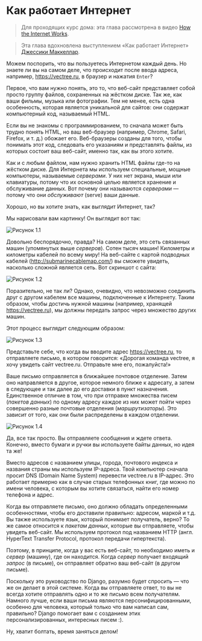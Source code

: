 # Как работает Интернет

> Для проходящих курс дома: эта глава рассмотрена в видео [How the Internet Works](https://www.youtube.com/watch?v=oM9yAA09wdc).

> Эта глава вдохновлена выступлением «Как работает Интернет» [Джессики Маккеллар](http://web.mit.edu/jesstess/www/).

Можем поспорить, что вы пользуетесь Интернетом каждый день. Но знаете ли вы на самом деле, что происходит после ввода адреса, например, https://vectree.ru, в браузер и нажатия `Enter`?

Первое, что вам нужно понять, это то, что веб-сайт представляет собой просто группу файлов, сохраненных на жёстком диске. Так же, как ваши фильмы, музыка или фотографии. Тем не менее, есть одна особенность, которая является уникальной для сайтов: они содержат компьютерный код, называемый HTML.

Если вы не знакомы с программированием, то сначала может быть трудно понять HTML, но ваш веб-браузер (например, Chrome, Safari, Firefox, и т. д.) обожает его. Веб-браузеры созданы для того, чтобы понимать этот код, следовать его указаниям и представлять файлы, из которых состоит ваш веб-сайт, именно так, как вы этого хотите.

Как и с любым файлом, нам нужно хранить HTML файлы где-то на жёстком диске. Для Интернета мы используем специальные, мощные компьютеры, называемые *серверами*. У них нет экрана, мыши или клавиатуры, потому что их основной целью является хранение и обслуживание данных. Вот почему они называются *серверами* — потому что они *обслуживают* (serve) ваши данные.

Хорошо, но вы хотите знать, как выглядит Интернет, так?

Мы нарисовали вам картинку! Он выглядит вот так:

![Рисунок 1.1][1]

 [1]: https://user-images.githubusercontent.com/4215285/64455207-bdb79200-d0f5-11e9-8e8b-84ebf2e90324.jpeg

Довольно беспорядочно, правда? На самом деле, это сеть связанных машин (упомянутых выше *серверов*). Сотен тысяч машин! Километры и километры кабелей по всему миру! На веб-сайте с картой подводных кабелей (http://submarinecablemap.com/) вы сможете увидеть, насколько сложной является сеть. Вот скриншот с сайта:

![Рисунок 1.2][2]

 [2]: https://user-images.githubusercontent.com/4215285/64455228-d162f880-d0f5-11e9-98b9-69913025b26b.png

Поразительно, не так ли? Однако, очевидно, что невозможно соединить друг с другом кабелем все машины, подключенные к Интернету. Таким образом, чтобы достичь нужной машины (например, хранящей https://vectree.ru), мы должны передать запрос через множество других машин.

Этот процесс выглядит следующим образом:

![Рисунок 1.3][3]

 [3]: https://user-images.githubusercontent.com/4215285/64455206-bdb79200-d0f5-11e9-8b2e-f44709270999.jpeg

Представьте себе, что когда вы вводите адрес https://vectree.ru, то отправляете письмо, в котором говорится: «Дорогая команда vectree, я хочу увидеть сайт vectree.ru. Отправьте мне его, пожалуйста!»

Ваше письмо отправляется в ближайшее почтовое отделение. Затем оно направляется в другое, которое немного ближе к адресату, а затем в следующее и так далее до его доставки в пункт назначения. Единственное отличие в том, что при отправке множества писем (*пакетов данных*) по одному адресу каждое из них может пойти через совершенно разные почтовые отделения (*маршрутизаторы*). Это зависит от того, как они были распределены в каждом отделении.

![Рисунок 1.4][4]

 [4]: https://user-images.githubusercontent.com/4215285/64455204-bd1efb80-d0f5-11e9-9755-e134d40b4bc1.jpeg

Да, все так просто. Вы отправляете сообщения и ждете ответа. Конечно, вместо бумаги и ручки вы используете байты данных, но идея та же!

Вместо адресов с названием улицы, города, почтового индекса и названия страны мы используем IP-адреса. Твой компьютер сначала просит DNS (Domain Name System) перевести vectree.ru в IP-адрес. Это работает примерно как в случае старых телефонных книг, где можно по имени человека, с которым вы хотите связаться, найти его номер телефона и адрес.

Когда вы отправляете письмо, оно должно обладать определенными особенностями, чтобы его доставили правильно: адресом, маркой и т.д. Вы также используете язык, который понимает получатель, верно? То же самое относится к *пакетам данных*, которые вы отправляете, чтобы увидеть веб-сайт. Мы используем протокол под названием HTTP (англ. HyperText Transfer Protocol, протокол передачи гипертекста).

Поэтому, в принципе, когда у вас есть веб-сайт, то необходимо иметь и *сервер* (машину), где он находится. Когда *сервер* получает входящий *запрос* (в письме), он отправляет обратно ваш веб-сайт (в другом письме).

Поскольку это руководство по Django, разумно будет спросить — что же он делает в этой системе. Когда вы отправляете ответ, то вы не всегда хотите отправлять одно и то же письмо всем получателям. Намного лучше, если ваши письма являются персонифицированными, особенно для человека, который только что вам написал сам, правильно? Django помогает вам с созданием этих персонализированных, интересных писем :).

Ну, хватит болтать, время заняться делом!
